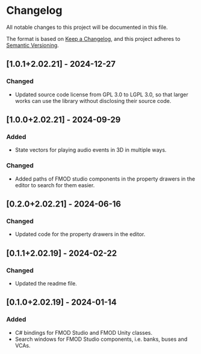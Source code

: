 # Changelog

All notable changes to this project will be documented in this file.

The format is based on [Keep a Changelog](https://keepachangelog.com/en/1.1.0/),
and this project adheres to [Semantic Versioning](https://semver.org/spec/v2.0.0.html).

## [1.0.1+2.02.21] - 2024-12-27

### Changed

- Updated source code license from GPL 3.0 to LGPL 3.0, so that larger works can use the library without disclosing their source code.

## [1.0.0+2.02.21] - 2024-09-29

### Added

- State vectors for playing audio events in 3D in multiple ways.

### Changed

- Added paths of FMOD studio components in the property drawers in the editor to search for them easier.

## [0.2.0+2.02.21] - 2024-06-16

### Changed

- Updated code for the property drawers in the editor.

## [0.1.1+2.02.19] - 2024-02-22

### Changed

- Updated the readme file.

## [0.1.0+2.02.19] - 2024-01-14

### Added

- C# bindings for FMOD Studio and FMOD Unity classes.
- Search windows for FMOD Studio components, i.e. banks, buses and VCAs.
